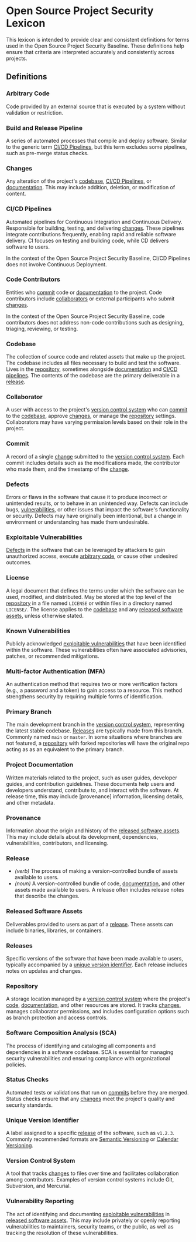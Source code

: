# Open Source Project Security Lexicon

This lexicon is intended to provide clear and consistent definitions for terms used in the Open Source Project Security Baseline. These definitions help ensure that criteria are interpreted accurately and consistently across projects.

## Definitions

### Arbitrary Code

Code provided by an external source that is executed by a system without validation or restriction.

### Build and Release Pipeline

A series of automated processes that compile and deploy software. Similar to the generic term [CI/CD Pipelines](#cicd-pipelines), but this term excludes some pipelines, such as pre-merge status checks.

### Changes

Any alteration of the project's [codebase](#codebase), [CI/CD Pipelines](#cicd-pipelines), or [documentation](#project-documentation). This may include addition, deletion, or modification of content.

### CI/CD Pipelines

Automated pipelines for Continuous Integration and Continuous Delivery. Responsible for building, testing, and delivering [changes](#changes). These pipelines integrate contributions frequently, enabling rapid and reliable software delivery. CI focuses on testing and building code, while CD delivers software to users.

In the context of the Open Source Project Security Baseline, CI/CD Pipelines does not involve Continuous Deployment.

### Code Contributors

Entities who [commit](#commit) code or [documentation](#project-documentation) to the project. Code contributors include [collaborators](#collaborator) or external participants who submit [changes](#changes).

In the context of the Open Source Project Security Baseline, code contributors does not address non-code contributions such as designing, triaging, reviewing, or testing.

### Codebase

The collection of source code and related assets that make up the project. The codebase includes all files necessary to build and test the software. Lives in the [repository](#repository), sometimes alongside [documentation](#project-documentation) and [CI/CD pipelines](#cicd-pipelines). The contents of the codebase are the primary deliverable in a [release](#release).

### Collaborator

A user with access to the project's [version control system](#version-control-system) who can [commit](#commit) to the [codebase](#codebase), approve [changes](#changes), or manage the [repository](#repository) settings. Collaborators may have varying permission levels based on their role in the project.

### Commit

A record of a single [change](#changes) submitted to the [version control system](#version-control-system). Each commit includes details such as the modifications made, the contributor who made them, and the timestamp of the [change](#changes).

### Defects

Errors or flaws in the software that cause it to produce incorrect or unintended results, or to behave in an unintended way. Defects can include bugs, [vulnerabilities](#exploitable-vulnerabilities), or other issues that impact the software's functionality or security. Defects may have originally been intentional, but a change in environment or understanding has made them undesirable.

### Exploitable Vulnerabilities

[Defects](#defects) in the software that can be leveraged by attackers to gain unauthorized access, execute [arbitrary code](#arbitrary-code), or cause other undesired outcomes.

### License

A legal document that defines the terms under which the software can be used, modified, and distributed. May be stored at the top level of the [repository](#repository) in a file named `LICENSE` or within files in a directory named `LICENSE/`. The license applies to the [codebase](#codebase) and any [released software assets](#released-software-assets), unless otherwise stated.

### Known Vulnerabilities

Publicly acknowledged [exploitable vulnerabilities](#exploitable-vulnerabilities) that have been identified within the software. These vulnerabilities often have associated advisories, patches, or recommended mitigations.

### Multi-factor Authentication (MFA)

An authentication method that requires two or more verification factors (e.g., a password and a token) to gain access to a resource. This method strengthens security by requiring multiple forms of identification.

### Primary Branch

The main development branch in the [version control system](#version-control-system), representing the latest stable codebase. [Releases](#release) are typically made from this branch. Commonly named `main` or `master`. In some situations where branches are not featured, a [repository](#repository) with forked repositories will have the original repo acting as as an equivalent to the primary branch.

### Project Documentation

Written materials related to the project, such as user guides, developer guides, and contribution guidelines. These documents help users and developers understand, contribute to, and interact with the software. At release time, this may include [provenance] information, licensing details, and other metadata.

### Provenance

Information about the origin and history of the [released software assets](#released-software-assets). This may include details about its development, dependencies, vulnerabilities, contributors, and licensing.

### Release

- _(verb)_ The process of making a version-controlled bundle of assets available to users.
- _(noun)_ A version-controlled bundle of code, [documentation](#project-documentation), and other assets made available to users. A release often includes release notes that describe the changes.

### Released Software Assets

Deliverables provided to users as part of a [release](#release). These assets can include binaries, libraries, or containers.

### Releases

Specific versions of the software that have been made available to users, typically accompanied by a [unique version identifier](#unique-version-identifier). Each release includes notes on updates and changes.

### Repository

A storage location managed by a [version control system](#version-control-system) where the project's [code](#commit), [documentation](#project-documentation), and other resources are stored. It tracks [changes](#changes), manages collaborator permissions, and includes configuration options such as branch protection and access controls.

### Software Composition Analysis (SCA)

The process of identifying and cataloging all components and dependencies in a software codebase. SCA is essential for managing security vulnerabilities and ensuring compliance with organizational policies.

### Status Checks

Automated tests or validations that run on [commits](#commit) before they are merged. Status checks ensure that any [changes](#changes) meet the project's quality and security standards.

### Unique Version Identifier

A label assigned to a specific [release](#release) of the software, such as `v1.2.3`. Commonly recommended formats are [Semantic Versioning](https://semver.org/) or [Calendar Versioning](https://calver.org).

### Version Control System

A tool that tracks [changes](#changes) to files over time and facilitates collaboration among contributors. Examples of version control systems include Git, Subversion, and Mercurial.

### Vulnerability Reporting

The act of identifying and documenting [exploitable vulnerabilities](#known-vulnerabilities) in [released software assets](#released-software-assets). This may include privately or openly reporting vulnerabilities to maintainers, security teams, or the public, as well as tracking the resolution of these vulnerabilities.
